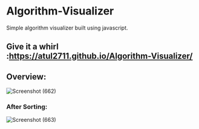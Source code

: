 # Algorithm-Visualizer
Simple algorithm visualizer built using javascript.
## Give it a whirl :https://atul2711.github.io/Algorithm-Visualizer/

## Overview:

![Screenshot (662)](https://user-images.githubusercontent.com/92645706/160612599-e16055eb-f2fe-4d54-8b6b-596b2c3b1fa5.png)

### After Sorting:
![Screenshot (663)](https://user-images.githubusercontent.com/92645706/160612616-4f116a21-fd1a-48ee-a8c4-27b17434982d.png)

